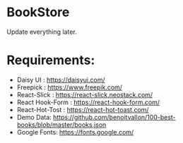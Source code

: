 # BookStore
Update everything later.

# Requirements:
 - Daisy UI : https://daisyui.com/
 - Freepick : https://www.freepik.com/
 - React-Slick : https://react-slick.neostack.com/
 - React Hook-Form : https://react-hook-form.com/
 - React-Hot-Tost : https://react-hot-toast.com/
 - Demo Data: https://github.com/benoitvallon/100-best-books/blob/master/books.json
 - Google Fonts: https://fonts.google.com/
 
